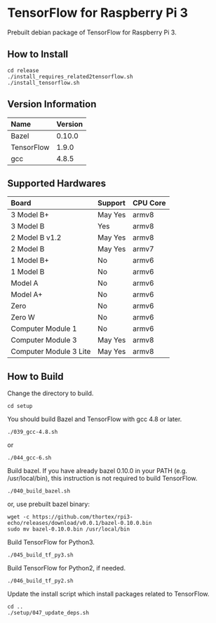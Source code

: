 # TensorFlow for Raspberry Pi 3

Prebuilt debian package of TensorFlow for Raspberry Pi 3.

## How to Install

```
cd release
./install_requires_related2tensorflow.sh
./install_tensorflow.sh
```

## Version Information

| Name          | Version      |
|:--------------|:-------------|
| Bazel         | 0.10.0       |
| TensorFlow    | 1.9.0        |
| gcc           | 4.8.5        |

## Supported Hardwares

| Board                 | Support | CPU Core   |
|:----------------------|:--------|:-----------|
| 3 Model B+            | May Yes | armv8      |
| 3 Model B             | Yes     | armv8      |
| 2 Model B v1.2        | May Yes | armv8      |
| 2 Model B             | May Yes | armv7      |
| 1 Model B+            | No      | armv6      |
| 1 Model B             | No      | armv6      |
| Model A               | No      | armv6      |
| Model A+              | No      | armv6      |
| Zero                  | No      | armv6      |
| Zero W                | No      | armv6      |
| Computer Module 1     | No      | armv6      |
| Computer Module 3     | May Yes | armv8      |
| Computer Module 3 Lite| May Yes | armv8      |

## How to Build

Change the directory to build.
```
cd setup
```

You should build Bazel and TensorFlow with gcc 4.8 or later.
```
./039_gcc-4.8.sh
```
or
```
./044_gcc-6.sh
```

Build bazel. If you have already bazel 0.10.0 in your PATH (e.g. /usr/local/bin), this instruction is not required to build TensorFlow.
```
./040_build_bazel.sh
```
or, use prebuilt bazel binary:
```
wget -c https://github.com/thortex/rpi3-echo/releases/download/v0.0.1/bazel-0.10.0.bin
sudo mv bazel-0.10.0.bin /usr/local/bin
```

Build TensorFlow for Python3.
```
./045_build_tf_py3.sh
```

Build TensorFlow for Python2, if needed.
```
./046_build_tf_py2.sh
```

Update the install script which install packages related to TensorFlow.
```
cd ..
./setup/047_update_deps.sh
```



